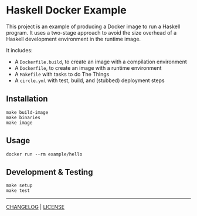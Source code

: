 # Haskell Docker Example

This project is an example of producing a Docker image to run a Haskell program.
It uses a two-stage approach to avoid the size overhead of a Haskell development
environment in the runtime image.

It includes:

- A `Dockerfile.build`, to create an image with a compilation environment
- A `Dockerfile`, to create an image with a runtime environment
- A `Makefile` with tasks to do The Things
- A `circle.yml` with test, build, and (stubbed) deployment steps

## Installation

```
make build-image
make binaries
make image
```

## Usage

```
docker run --rm example/hello
```

## Development & Testing

```
make setup
make test
```

---

[CHANGELOG](./CHANGELOG.md) | [LICENSE](./LICENSE)
